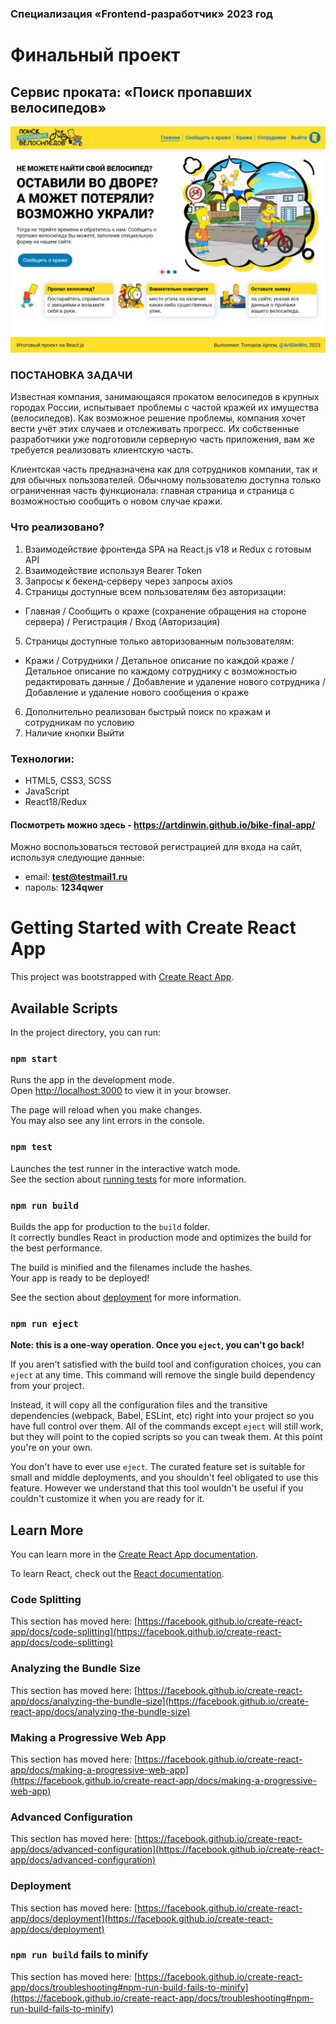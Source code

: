 ### Специализация «Frontend-разработчик» 2023 год
# Финальный проект
## Сервис проката: «Поиск пропавших велосипедов»

![Preview](https://raw.githubusercontent.com/ArtDinWin/bike-final-app/1587d09707c6b9df42f6d21361ab377f90040c90/preview.jpg)

### ПОСТАНОВКА ЗАДАЧИ
Известная компания, занимающаяся прокатом велосипедов в крупных городах России, испытывает проблемы с частой кражей их имущества (велосипедов). Как возможное решение проблемы, компания хочет вести учёт этих случаев и отслеживать прогресс. Их собственные разработчики уже подготовили серверную часть приложения, вам же требуется реализовать клиентскую часть.

Клиентская часть предназначена как для сотрудников компании, так и для обычных пользователей. Обычному пользователю доступна только ограниченная часть функционала: главная страница и страница с возможностью сообщить о новом случае кражи.

### Что реализовано?
1. Взаимодействие фронтенда SPA на React.js v18 и Redux c готовым API
2. Взаимодействие используя Bearer Token 
3. Запросы к бекенд-серверу через запросы axios
4. Страницы доступные всем пользователям без авторизации:
- Главная / Сообщить о краже (сохранение обращения на стороне сервера) / Регистрация / Вход (Авторизация)
5. Страницы доступные только авторизованным пользователям:
- Кражи / Сотрудники / Детальное описание по каждой краже / Детальное описание по каждому сотруднику с возможностью редактировать данные / Добавление и удаление нового сотрудника / Добавление и удаление нового сообщения о краже
6. Дополнительно реализован быстрый поиск по кражам и сотрудникам по условию
7. Наличие кнопки Выйти

### Технологии:
- HTML5, CSS3, SCSS
- JavaScript
- React18/Redux

#### Посмотреть можно здесь - https://artdinwin.github.io/bike-final-app/

Можно воспользоваться тестовой регистрацией для входа на сайт, используя следующие данные:
- email: **test@testmail1.ru**
- пароль: **1234qwer**


# Getting Started with Create React App

This project was bootstrapped with [Create React App](https://github.com/facebook/create-react-app).

## Available Scripts

In the project directory, you can run:

### `npm start`

Runs the app in the development mode.\
Open [http://localhost:3000](http://localhost:3000) to view it in your browser.

The page will reload when you make changes.\
You may also see any lint errors in the console.

### `npm test`

Launches the test runner in the interactive watch mode.\
See the section about [running tests](https://facebook.github.io/create-react-app/docs/running-tests) for more information.

### `npm run build`

Builds the app for production to the `build` folder.\
It correctly bundles React in production mode and optimizes the build for the best performance.

The build is minified and the filenames include the hashes.\
Your app is ready to be deployed!

See the section about [deployment](https://facebook.github.io/create-react-app/docs/deployment) for more information.

### `npm run eject`

**Note: this is a one-way operation. Once you `eject`, you can't go back!**

If you aren't satisfied with the build tool and configuration choices, you can `eject` at any time. This command will remove the single build dependency from your project.

Instead, it will copy all the configuration files and the transitive dependencies (webpack, Babel, ESLint, etc) right into your project so you have full control over them. All of the commands except `eject` will still work, but they will point to the copied scripts so you can tweak them. At this point you're on your own.

You don't have to ever use `eject`. The curated feature set is suitable for small and middle deployments, and you shouldn't feel obligated to use this feature. However we understand that this tool wouldn't be useful if you couldn't customize it when you are ready for it.

## Learn More

You can learn more in the [Create React App documentation](https://facebook.github.io/create-react-app/docs/getting-started).

To learn React, check out the [React documentation](https://reactjs.org/).

### Code Splitting

This section has moved here: [https://facebook.github.io/create-react-app/docs/code-splitting](https://facebook.github.io/create-react-app/docs/code-splitting)

### Analyzing the Bundle Size

This section has moved here: [https://facebook.github.io/create-react-app/docs/analyzing-the-bundle-size](https://facebook.github.io/create-react-app/docs/analyzing-the-bundle-size)

### Making a Progressive Web App

This section has moved here: [https://facebook.github.io/create-react-app/docs/making-a-progressive-web-app](https://facebook.github.io/create-react-app/docs/making-a-progressive-web-app)

### Advanced Configuration

This section has moved here: [https://facebook.github.io/create-react-app/docs/advanced-configuration](https://facebook.github.io/create-react-app/docs/advanced-configuration)

### Deployment

This section has moved here: [https://facebook.github.io/create-react-app/docs/deployment](https://facebook.github.io/create-react-app/docs/deployment)

### `npm run build` fails to minify

This section has moved here: [https://facebook.github.io/create-react-app/docs/troubleshooting#npm-run-build-fails-to-minify](https://facebook.github.io/create-react-app/docs/troubleshooting#npm-run-build-fails-to-minify)
